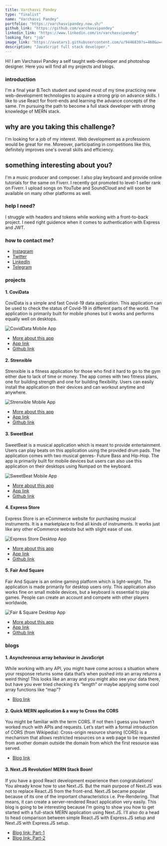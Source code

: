 ```yaml
---
title: Varchasvi Pandey
type: "finalist"
name: "Varchasvi Pandey"
portfolio: "https://varchasvipandey.now.sh/"
github_link: "https://github.com/varchasvipandey"
linkedin_link: "https://www.linkedin.com/in/varchasvipandey"
looking_for: "job"
image_link: "https://avatars1.githubusercontent.com/u/9446839?s=460&u=480181c585bc67fbf5c0d2dc4481bc48d9e67434&v=4"
description: "JavaScript full stack developer."
---
```


Hi! I am Varchasvi Pandey a self taught web-developer and photoshop designer. Here you will find all my projects and blogs.

### introduction

I'm a final year B.Tech student and spend most of my time practicing new web-development technologies to acquire a strong grip on advance skills. I like to use React for front-ends and learning the advance concepts of the same. I'm pursuing the path to become a full stack developer with strong knowledge of MERN stack.

## why are you taking this challenge?

I'm looking for a job of my interest. Web development as a professionn would be great for me. Moreover, participating in competitions like this, definitely improves one's overall skills and efficiency.

## something interesting about you?

I'm a music producer and composer. I also play keyboard and provide online tutorials for the same on Fiverr. I recently got promoted to level-1 seller rank on Fiverr. I upload songs on YouTube and SoundCloud and will soon be available on many other platforms as well.

### help I need?

I struggle with headers and tokens while working with a front-to-back project. I need right guidence when it comes to authentication with Express and JWT.

### how to contact me?

- [Instagram](https://www.instagram.com/varchasvipandey)
- [Twitter](https://twitter.com/varchasvip)
- [LinkedIn](https://www.linkedin.com/in/varchasvipandey)
- [Telegram](https://t.me/varchasvipandey)

### projects

#### 1. CoviData

CoviData is a simple and fast Covid-19 data application. This application can be used to check the status of Covid-19 in different parts of the world. The application is primarily built for mobile phones but it works and performs equally well on desktops.

![CovidData Mobile App](https://github.com/varchasvipandey/images/blob/master/covidata.png?raw=true)

- [More about this app](https://varchasvipandey.now.sh/covidata)
- [App link](https://covidata.varchasvipandey.now.sh/)
- [Github link](https://github.com/varchasvipandey/coviData)

#### 2. Strenxible

Strenxible is a fitness application for those who find it hard to go to the gym either due to lack of time or money. The app comes with two fitness plans, one for building strength and one for building flexibility. Users can easily install the application on their devices and can workout anytime and anywhere.

![Strenxible Mobile App](https://github.com/varchasvipandey/images/blob/master/strenxible.png?raw=true)

- [More about this app](https://varchasvipandey.now.sh/strenxible)
- [App link](https://strenxible.now.sh/)
- [Github link](https://github.com/varchasvipandey/strenxible)

#### 3. SweetBeat

SweetBeat is a musical application which is meant to provide entertainment. Users can play beats on this application using the provided drum pads. The application comes with two musical genres- Future Bass and Hip-Hop. The app is primarily built for mobile devices but users can also use this application on their desktops using Numpad on the keyboard.

![SweetBeat Mobile App](https://github.com/varchasvipandey/images/blob/master/sweetbeat.png?raw=true)

- [More about this app](https://varchasvipandey.now.sh/sweetbeat)
- [App link](https://sweetbeat.now.sh/)
- [Github link](https://github.com/varchasvipandey/sweetbeat)

#### 4. Express Store

Express Store is an eCommerce website for purchasing musical instruments. It is a marketplace to find all kinds of instruments. It works just like any other eCommerce website but with slight ease of use.

![Express Store Desktop App](https://github.com/varchasvipandey/images/blob/master/express-store-desktop-app.jpg?raw=true)

- [More about this app](https://varchasvipandey.now.sh/express-store)
- [App link](https://express-store-app.herokuapp.com/)
- [Github link](https://github.com/varchasvipandey/express-store)

#### 5. Fair And Square

Fair And Square is an online gaming platform which is light-weight. The application is made primarily for desktop users only. This application also works fine on small mobile devices, but a keyboard is essential to play games. People can create an account and compete with other players worldwide.

![Fair & Square Desktop App](https://github.com/varchasvipandey/images/blob/master/fair-and-square-desktop.jpg?raw=true)

- [More about this app](https://varchasvipandey.now.sh/fair-and-square)
- [App link](https://fair-and-square.herokuapp.com/)
- [Github link](https://github.com/varchasvipandey/fair-and-square)

### blogs

#### 1. Asynchronous array behaviour in JavaScript

While working with any API, you might have come across a situation where your response returns some data that’s when pushed into an array returns a weird thing! This looks like an array and you might also see your data there, but have you ever tried checking it’s “length” or maybe applying some cool array functions like “map”?

- [Blog link](https://bit.ly/async-array-js)

#### 2. Quick MERN application & a way to Cross the CORS

You might be familiar with the term CORS. If not then I guess you haven’t worked much with APIs and requests. Let’s start with a formal introduction of CORS (from Wikipedia): Cross-origin resource sharing (CORS) is a mechanism that allows restricted resources on a web page to be requested from another domain outside the domain from which the first resource was served.

- [Blog link](https://bit.ly/mern-cors)

#### 3. Next.JS Revolution! MERN Stack Boon!

If you have a good React development experience then congratulations! You already know how to use Next.JS. But the main purpose of Next.JS was not to replace React.JS from the front-end. Next.JS became popular because of its one of the important characteristics i.e. Pre-Rendering. That means, it can create a server-rendered React application very easily. This blog is going to be interesting because I’m going to show you how to get started with a full-stack MERN application using Next.JS. I’ll also do a head to head comparison between simple React.JS with Express.JS setup and Next.JS with Express.JS setup.

- [Blog link: Part-1](https://bit.ly/next-revolution-1)
- [Blog link: Part-2](https://bit.ly/next-revolution-2)
